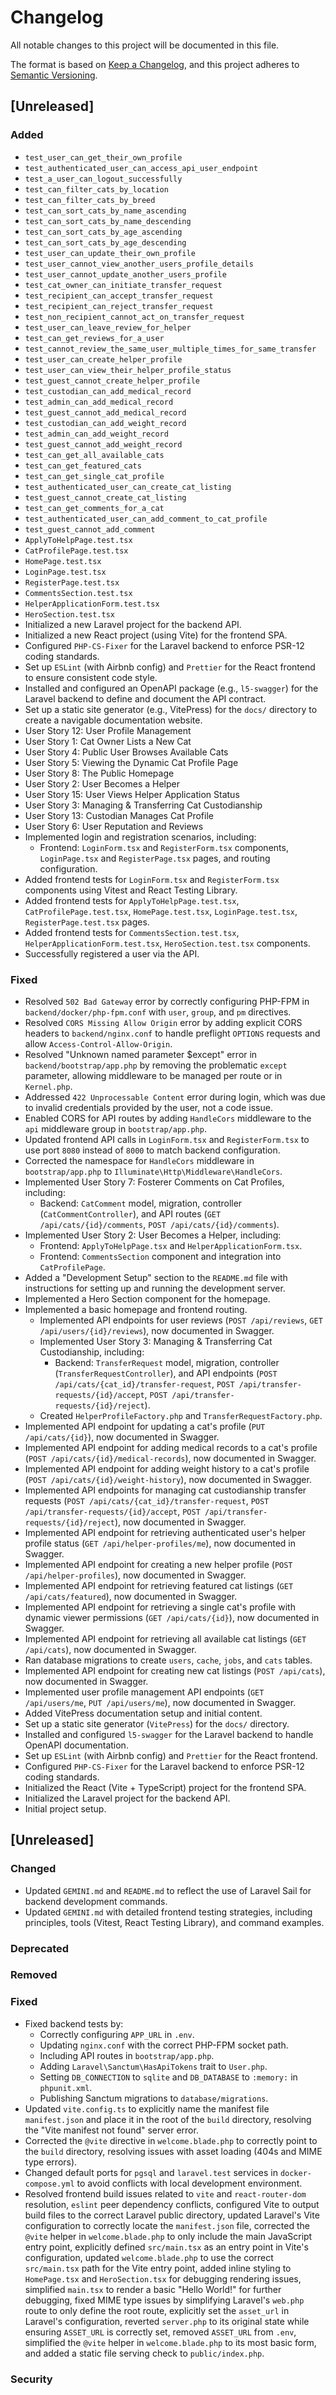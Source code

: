 # Changelog

All notable changes to this project will be documented in this file.

The format is based on [Keep a Changelog](https://keepachangelog.com/en/1.0.0/),
and this project adheres to [Semantic Versioning](https://semver.org/spec/v2.0.0.html).

## [Unreleased]

### Added
- `test_user_can_get_their_own_profile`
- `test_authenticated_user_can_access_api_user_endpoint`
- `test_a_user_can_logout_successfully`
- `test_can_filter_cats_by_location`
- `test_can_filter_cats_by_breed`
- `test_can_sort_cats_by_name_ascending`
- `test_can_sort_cats_by_name_descending`
- `test_can_sort_cats_by_age_ascending`
- `test_can_sort_cats_by_age_descending`
- `test_user_can_update_their_own_profile`
- `test_user_cannot_view_another_users_profile_details`
- `test_user_cannot_update_another_users_profile`
- `test_cat_owner_can_initiate_transfer_request`
- `test_recipient_can_accept_transfer_request`
- `test_recipient_can_reject_transfer_request`
- `test_non_recipient_cannot_act_on_transfer_request`
- `test_user_can_leave_review_for_helper`
- `test_can_get_reviews_for_a_user`
- `test_cannot_review_the_same_user_multiple_times_for_same_transfer`
- `test_user_can_create_helper_profile`
- `test_user_can_view_their_helper_profile_status`
- `test_guest_cannot_create_helper_profile`
- `test_custodian_can_add_medical_record`
- `test_admin_can_add_medical_record`
- `test_guest_cannot_add_medical_record`
- `test_custodian_can_add_weight_record`
- `test_admin_can_add_weight_record`
- `test_guest_cannot_add_weight_record`
- `test_can_get_all_available_cats`
- `test_can_get_featured_cats`
- `test_can_get_single_cat_profile`
- `test_authenticated_user_can_create_cat_listing`
- `test_guest_cannot_create_cat_listing`
- `test_can_get_comments_for_a_cat`
- `test_authenticated_user_can_add_comment_to_cat_profile`
- `test_guest_cannot_add_comment`
- `ApplyToHelpPage.test.tsx`
- `CatProfilePage.test.tsx`
- `HomePage.test.tsx`
- `LoginPage.test.tsx`
- `RegisterPage.test.tsx`
- `CommentsSection.test.tsx`
- `HelperApplicationForm.test.tsx`
- `HeroSection.test.tsx`
- Initialized a new Laravel project for the backend API.
- Initialized a new React project (using Vite) for the frontend SPA.
- Configured `PHP-CS-Fixer` for the Laravel backend to enforce PSR-12 coding standards.
- Set up `ESLint` (with Airbnb config) and `Prettier` for the React frontend to ensure consistent code style.
- Installed and configured an OpenAPI package (e.g., `l5-swagger`) for the Laravel backend to define and document the API contract.
- Set up a static site generator (e.g., VitePress) for the `docs/` directory to create a navigable documentation website.
- User Story 12: User Profile Management
- User Story 1: Cat Owner Lists a New Cat
- User Story 4: Public User Browses Available Cats
- User Story 5: Viewing the Dynamic Cat Profile Page
- User Story 8: The Public Homepage
- User Story 2: User Becomes a Helper
- User Story 15: User Views Helper Application Status
- User Story 3: Managing & Transferring Cat Custodianship
- User Story 13: Custodian Manages Cat Profile
- User Story 6: User Reputation and Reviews
- Implemented login and registration scenarios, including:
  - Frontend: `LoginForm.tsx` and `RegisterForm.tsx` components, `LoginPage.tsx` and `RegisterPage.tsx` pages, and routing configuration.
- Added frontend tests for `LoginForm.tsx` and `RegisterForm.tsx` components using Vitest and React Testing Library.
- Added frontend tests for `ApplyToHelpPage.test.tsx`, `CatProfilePage.test.tsx`, `HomePage.test.tsx`, `LoginPage.test.tsx`, `RegisterPage.test.tsx` pages.
- Added frontend tests for `CommentsSection.test.tsx`, `HelperApplicationForm.test.tsx`, `HeroSection.test.tsx` components.
- Successfully registered a user via the API.

### Fixed
- Resolved `502 Bad Gateway` error by correctly configuring PHP-FPM in `backend/docker/php-fpm.conf` with `user`, `group`, and `pm` directives.
- Resolved `CORS Missing Allow Origin` error by adding explicit CORS headers to `backend/nginx.conf` to handle preflight `OPTIONS` requests and allow `Access-Control-Allow-Origin`.
- Resolved "Unknown named parameter $except" error in `backend/bootstrap/app.php` by removing the problematic `except` parameter, allowing middleware to be managed per route or in `Kernel.php`.
- Addressed `422 Unprocessable Content` error during login, which was due to invalid credentials provided by the user, not a code issue.
- Enabled CORS for API routes by adding `HandleCors` middleware to the `api` middleware group in `bootstrap/app.php`.
- Updated frontend API calls in `LoginForm.tsx` and `RegisterForm.tsx` to use port `8080` instead of `8000` to match backend configuration.
- Corrected the namespace for `HandleCors` middleware in `bootstrap/app.php` to `Illuminate\Http\Middleware\HandleCors`.
- Implemented User Story 7: Fosterer Comments on Cat Profiles, including:
  - Backend: `CatComment` model, migration, controller (`CatCommentController`), and API routes (`GET /api/cats/{id}/comments`, `POST /api/cats/{id}/comments`).
- Implemented User Story 2: User Becomes a Helper, including:
  - Frontend: `ApplyToHelpPage.tsx` and `HelperApplicationForm.tsx`.
  - Frontend: `CommentsSection` component and integration into `CatProfilePage`.
- Added a "Development Setup" section to the `README.md` file with instructions for setting up and running the development server.
- Implemented a Hero Section component for the homepage.
- Implemented a basic homepage and frontend routing.
  - Implemented API endpoints for user reviews (`POST /api/reviews`, `GET /api/users/{id}/reviews`), now documented in Swagger.
  - Implemented User Story 3: Managing & Transferring Cat Custodianship, including:
    - Backend: `TransferRequest` model, migration, controller (`TransferRequestController`), and API endpoints (`POST /api/cats/{cat_id}/transfer-request`, `POST /api/transfer-requests/{id}/accept`, `POST /api/transfer-requests/{id}/reject`).
  - Created `HelperProfileFactory.php` and `TransferRequestFactory.php`.
- Implemented API endpoint for updating a cat's profile (`PUT /api/cats/{id}`), now documented in Swagger.
- Implemented API endpoint for adding medical records to a cat's profile (`POST /api/cats/{id}/medical-records`), now documented in Swagger.
- Implemented API endpoint for adding weight history to a cat's profile (`POST /api/cats/{id}/weight-history`), now documented in Swagger.
- Implemented API endpoints for managing cat custodianship transfer requests (`POST /api/cats/{cat_id}/transfer-request`, `POST /api/transfer-requests/{id}/accept`, `POST /api/transfer-requests/{id}/reject`), now documented in Swagger.
- Implemented API endpoint for retrieving authenticated user's helper profile status (`GET /api/helper-profiles/me`), now documented in Swagger.
- Implemented API endpoint for creating a new helper profile (`POST /api/helper-profiles`), now documented in Swagger.
- Implemented API endpoint for retrieving featured cat listings (`GET /api/cats/featured`), now documented in Swagger.
- Implemented API endpoint for retrieving a single cat's profile with dynamic viewer permissions (`GET /api/cats/{id}`), now documented in Swagger.
- Implemented API endpoint for retrieving all available cat listings (`GET /api/cats`), now documented in Swagger.
- Ran database migrations to create `users`, `cache`, `jobs`, and `cats` tables.
- Implemented API endpoint for creating new cat listings (`POST /api/cats`), now documented in Swagger.
- Implemented user profile management API endpoints (`GET /api/users/me`, `PUT /api/users/me`), now documented in Swagger.
- Added VitePress documentation setup and initial content.
- Set up a static site generator (`VitePress`) for the `docs/` directory.
- Installed and configured `l5-swagger` for the Laravel backend to handle OpenAPI documentation.
- Set up `ESLint` (with Airbnb config) and `Prettier` for the React frontend.
- Configured `PHP-CS-Fixer` for the Laravel backend to enforce PSR-12 coding standards.
- Initialized the React (Vite + TypeScript) project for the frontend SPA.
- Initialized the Laravel project for the backend API.
- Initial project setup.

## [Unreleased]

### Changed
- Updated `GEMINI.md` and `README.md` to reflect the use of Laravel Sail for backend development commands.
- Updated `GEMINI.md` with detailed frontend testing strategies, including principles, tools (Vitest, React Testing Library), and command examples.


### Deprecated

### Removed

### Fixed
- Fixed backend tests by:
  - Correctly configuring `APP_URL` in `.env`.
  - Updating `nginx.conf` with the correct PHP-FPM socket path.
  - Including API routes in `bootstrap/app.php`.
  - Adding `Laravel\Sanctum\HasApiTokens` trait to `User.php`.
  - Setting `DB_CONNECTION` to `sqlite` and `DB_DATABASE` to `:memory:` in `phpunit.xml`.
  - Publishing Sanctum migrations to `database/migrations`.
- Updated `vite.config.ts` to explicitly name the manifest file `manifest.json` and place it in the root of the `build` directory, resolving the "Vite manifest not found" server error.
- Corrected the `@vite` directive in `welcome.blade.php` to correctly point to the `build` directory, resolving issues with asset loading (404s and MIME type errors).
- Changed default ports for `pgsql` and `laravel.test` services in `docker-compose.yml` to avoid conflicts with local development environment.
- Resolved frontend build issues related to `vite` and `react-router-dom` resolution, `eslint` peer dependency conflicts, configured Vite to output build files to the correct Laravel public directory, updated Laravel's Vite configuration to correctly locate the `manifest.json` file, corrected the `@vite` helper in `welcome.blade.php` to only include the main JavaScript entry point, explicitly defined `src/main.tsx` as an entry point in Vite's configuration, updated `welcome.blade.php` to use the correct `src/main.tsx` path for the Vite entry point, added inline styling to `HomePage.tsx` and `HeroSection.tsx` for debugging rendering issues, simplified `main.tsx` to render a basic "Hello World!" for further debugging, fixed MIME type issues by simplifying Laravel's `web.php` route to only define the root route, explicitly set the `asset_url` in Laravel's configuration, reverted `server.php` to its original state while ensuring `ASSET_URL` is correctly set, removed `ASSET_URL` from `.env`, simplified the `@vite` helper in `welcome.blade.php` to its most basic form, and added a static file serving check to `public/index.php`.








### Security

